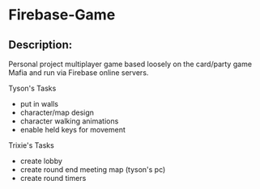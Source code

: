# Firebase-Game

Description:
-----------
Personal project multiplayer game based loosely on the card/party game Mafia and run via Firebase online servers.

Tyson's Tasks
- put in walls
- character/map design 
- character walking animations
- enable held keys for movement 


Trixie's Tasks
- create lobby
- create round end meeting map (tyson's pc)
- create round timers

